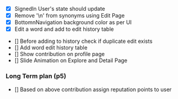 - [X] SignedIn User's state should update
- [X] Remove '\n' from synonyms using Edit Page
- [X] BottomnNavigation background color as per UI
- [X] Edit a word and add to edit history table
- [] Before adding to history check if duplicate edit exists
- [] Add word edit history table
- [] Show contribution on profile page
- [] Slide Animation on Explore and Detail Page




### Long Term plan (p5)

- [] Based on above contribution assign reputation points to user